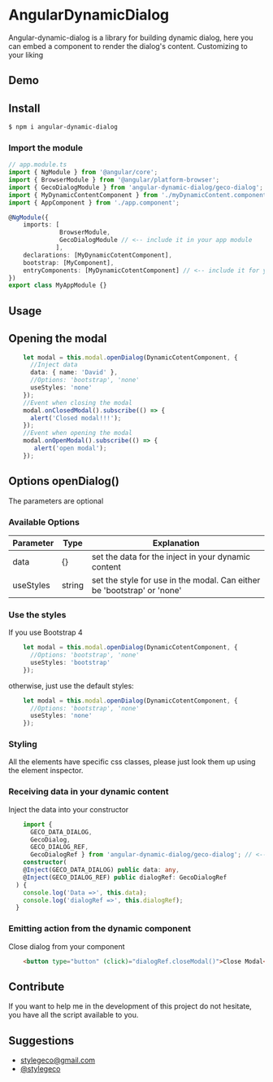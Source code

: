 # AngularDynamicDialog

Angular-dynamic-dialog is a library for building dynamic dialog, here you can embed a component to render the dialog's content. Customizing to your liking

## Demo

## Install
```bash
$ npm i angular-dynamic-dialog
```

### Import the module
```TypeScript
// app.module.ts
import { NgModule } from '@angular/core';
import { BrowserModule } from '@angular/platform-browser';
import { GecoDialogModule } from 'angular-dynamic-dialog/geco-dialog'; // <-- import the module
import { MyDynamicContentComponent } from './myDynamicContent.component';
import { AppComponent } from './app.component';

@NgModule({
    imports: [
              BrowserModule,
              GecoDialogModule // <-- include it in your app module
             ],
    declarations: [MyDynamicCotentComponent],  
    bootstrap: [MyComponent],
    entryComponents: [MyDynamicCotentComponent] // <-- include it for your dynamic content
})
export class MyAppModule {}
```

## Usage

## Opening the modal

```TypeScript
    let modal = this.modal.openDialog(DynamicCotentComponent, {
      //Inject data
      data: { name: 'David' },
      //Options: 'bootstrap', 'none'
      useStyles: 'none' 
    });
    //Event when closing the modal
    modal.onClosedModal().subscribe(() => {
      alert('Closed modal!!!');
    });
    //Event when opening the modal
    modal.onOpenModal().subscribe(() => {
       alert('open modal');
    });
```

## Options openDialog()
The parameters are optional
### Available Options
|Parameter   	| Type | Explanation | 
|---	       |---	  |---	|
| data   	    | {}   | set the data for the inject in your dynamic content |
| useStyles | string | set the style for use in the modal. Can either be 'bootstrap' or 'none' |

### Use the styles

If you use Bootstrap 4
```TypeScript
    let modal = this.modal.openDialog(DynamicCotentComponent, {
      //Options: 'bootstrap', 'none'
      useStyles: 'bootstrap' 
    });
```

otherwise, just use the default styles:
```TypeScript
    let modal = this.modal.openDialog(DynamicCotentComponent, {
      //Options: 'bootstrap', 'none'
      useStyles: 'none' 
    });
```

### Styling
All the elements have specific css classes, please just look them up using the element inspector.


### Receiving data in your dynamic content
Inject the data into your constructor
```TypeScript
    import { 
      GECO_DATA_DIALOG, 
      GecoDialog, 
      GECO_DIALOG_REF, 
      GecoDialogRef } from 'angular-dynamic-dialog/geco-dialog'; // <-- import the components
    constructor(
    @Inject(GECO_DATA_DIALOG) public data: any,
    @Inject(GECO_DIALOG_REF) public dialogRef: GecoDialogRef
  ) { 
    console.log('Data =>', this.data);
    console.log('dialogRef =>', this.dialogRef);
  }
```

### Emitting action from the dynamic component
Close dialog from your component
```Html
    <button type="button" (click)="dialogRef.closeModal()">Close Modal</button>
```

## Contribute

If you want to help me in the development of this project do not hesitate, you have all the script available to you.

## Suggestions

- [stylegeco@gmail.com](stylegeco@gmail.com)
- [@stylegeco](https://twitter.com/stylegeco)